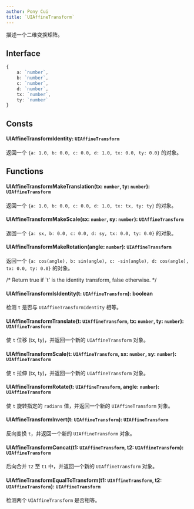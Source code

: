 ```yaml
---
author: Pony Cui
title: `UIAffineTransform`
---
```


描述一个二维变换矩阵。

## Interface

```typescript
{ 
    a: `number`, 
    b: `number`, 
    c: `number`,
    d: `number`, 
    tx: `number`,
    ty: `number`
}
```

## Consts

#### UIAffineTransformIdentity: `UIAffineTransform`
返回一个 `{a: 1.0, b: 0.0, c: 0.0, d: 1.0, tx: 0.0, ty: 0.0}` 的对象。

## Functions

#### UIAffineTransformMakeTranslation(tx: `number`, ty: `number`): `UIAffineTransform`
返回一个 `{a: 1.0, b: 0.0, c: 0.0, d: 1.0, tx: tx, ty: ty}` 的对象。

#### UIAffineTransformMakeScale(sx: `number`, sy: `number`): `UIAffineTransform`
返回一个 `{a: sx, b: 0.0, c: 0.0, d: sy, tx: 0.0, ty: 0.0}` 的对象。

#### UIAffineTransformMakeRotation(angle: `number`): `UIAffineTransform`
返回一个 `{a: cos(angle), b: sin(angle), c: -sin(angle), d: cos(angle), tx: 0.0, ty: 0.0}` 的对象。

 /* Return true if `t' is the identity transform, false otherwise. */
#### UIAffineTransformIsIdentity(t: `UIAffineTransform`): boolean
检测 `t` 是否与 `UIAffineTransformIdentity` 相等。

#### UIAffineTransformTranslate(t: `UIAffineTransform`, tx: `number`, ty: `number`): `UIAffineTransform`
使 `t` 位移 (tx, ty)，并返回一个新的 `UIAffineTransform` 对象。

#### UIAffineTransformScale(t: `UIAffineTransform`, sx: `number`, sy: `number`): `UIAffineTransform`
使 `t` 拉伸 (tx, ty)，并返回一个新的 `UIAffineTransform` 对象。

#### UIAffineTransformRotate(t: `UIAffineTransform`, angle: `number`): `UIAffineTransform`
使 `t` 旋转指定的 `radians` 值，并返回一个新的 `UIAffineTransform` 对象。

#### UIAffineTransformInvert(t: `UIAffineTransform`): `UIAffineTransform`
反向变换 `t`，并返回一个新的 `UIAffineTransform` 对象。

#### UIAffineTransformConcat(t1: `UIAffineTransform`, t2: `UIAffineTransform`): `UIAffineTransform`
后向合并 `t2` 至 `t1` 中，并返回一个新的 `UIAffineTransform` 对象。

#### UIAffineTransformEqualToTransform(t1: `UIAffineTransform`, t2: `UIAffineTransform`): `UIAffineTransform`
检测两个 `UIAffineTransform` 是否相等。
